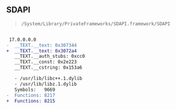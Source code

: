 ## SDAPI

> `/System/Library/PrivateFrameworks/SDAPI.framework/SDAPI`

```diff

 17.0.0.0.0
-  __TEXT.__text: 0x307344
+  __TEXT.__text: 0x3072a4
   __TEXT.__auth_stubs: 0xcc0
   __TEXT.__const: 0x2e223
   __TEXT.__cstring: 0x153a6

   - /usr/lib/libc++.1.dylib
   - /usr/lib/libz.1.dylib
   Symbols:   9669
-  Functions: 8217
+  Functions: 8215
 

```
